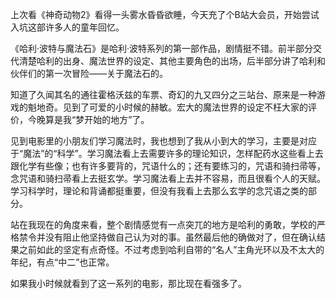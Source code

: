 上次看《神奇动物2》看得一头雾水昏昏欲睡，今天充了个B站大会员，开始尝试入坑这部许多人的童年回忆。

《哈利·波特与魔法石》是哈利·波特系列的第一部作品，剧情挺不错。前半部分交代清楚哈利的出身、魔法世界的设定、其他主要角色的出场，后半部分讲了哈利和伙伴们的第一次冒险——关于魔法石的。

知道了久闻其名的通往霍格沃兹的车票、奇幻的九又四分之三站台、原来是一种游戏的魁地奇。见到了可爱的小时候的赫敏。宏大的魔法世界的设定不枉大家的评价，今晚算是我“梦开始的地方”了。

见到电影里的小朋友们学习魔法时，我也想到了我从小到大的学习，主要是对应于“魔法”的“科学”。学习魔法看上去需要许多的理论知识，怎样配药水这些看上去跟化学有些像；也有许多要背的，咒语什么的；还有要练习的，咒语和骑扫帚等，念咒语和骑扫帚看上去挺玄学。学习魔法看上去并不容易，而且很看个人的天赋。学习科学时，理论和背诵都挺重要，但没有我看上去那么玄学的念咒语之类的部分。

站在我现在的角度来看，整个剧情感觉有一点突兀的地方是哈利的勇敢，学校的严格禁令并没有阻止他坚持做自己认为对的事。虽然最后他的确做对了，但在确认结果之前如此的坚定有点奇怪。不过考虑到哈利自带的“名人”主角光环以及不太大的年纪，有点“中二”也正常。

如果我小时候就看到了这一系列的电影，那比现在看强多了。